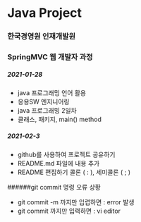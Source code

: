 # Java Project
### 한국경영원 인재개발원
### SpringMVC 웹 개발자 과정

##### 2021-01-28

* java 프로그래밍 언어 활용
* 응용SW 엔지니어링
* java 프로그래밍 2일차
* 클래스, 패키지, main() method

##### 2021-02-3
  * github를 사용하여 프로젝트 공유하기
  * README.md 파일에 내용 추가
  * README 편집하기 
    콜론 ( : ), 세미콜론 ( ; )

 ######git commit 명령 오류 상황  
  * git commit -m 까지만 입렵하면 : error 발생
  * git commit 까지만 입력하면 : vi editor
